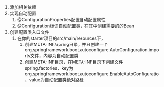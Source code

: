 1. 添加相关依赖
2. 实现自动配置
	1. @ConfigurationProperties配置自动配置属性
	2. @Configuration标识自动配置类，在其中创建需要的的Bean
3. 创建配置类入口文件
	1. 在你的starter项目的src/main/resources下，
		1. 创建META-INF/spring目录，并且创建一个  org.springframework.boot.autoconfigure.AutoConfiguration.imports文件，内容为自动配置类
		3. 创建META-INF目录，在META-INF目录下创建文件spring.factories，key为org.springframework.boot.autoconfigure.EnableAutoConfiguratio，value为自动配置类绝对路径